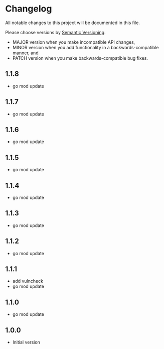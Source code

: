 # Changelog

All notable changes to this project will be documented in this file.

Please choose versions by [Semantic Versioning](http://semver.org/).

* MAJOR version when you make incompatible API changes,
* MINOR version when you add functionality in a backwards-compatible manner, and
* PATCH version when you make backwards-compatible bug fixes.

## 1.1.8

- go mod update

## 1.1.7

- go mod update

## 1.1.6

- go mod update

## 1.1.5

- go mod update

## 1.1.4

- go mod update

## 1.1.3

- go mod update

## 1.1.2

- go mod update

## 1.1.1

- add vulncheck
- go mod update

## 1.1.0

- go mod update

## 1.0.0

- Initial version
